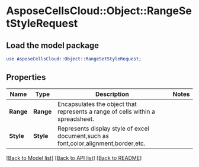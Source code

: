 # AsposeCellsCloud::Object::RangeSetStyleRequest 

## Load the model package
```perl
use AsposeCellsCloud::Object::RangeSetStyleRequest;
```

## Properties
Name | Type | Description | Notes
------------ | ------------- | ------------- | -------------
**Range** | **Range** | Encapsulates the object that represents a range of cells within a spreadsheet. |
**Style** | **Style** | Represents display style of excel document,such as font,color,alignment,border,etc.             |  

[[Back to Model list]](../README.md#documentation-for-models) [[Back to API list]](../README.md#documentation-for-api-endpoints) [[Back to README]](../README.md)

